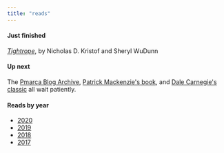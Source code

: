 ```yaml
---
title: "reads"
---
```


#### Just finished

[_Tightrope_](https://www.penguinrandomhouse.com/books/588999/tightrope-by-nicholas-d-kristof-and-sheryl-wudunn/), by Nicholas D. Kristof and Sheryl WuDunn

#### Up next

The [Pmarca Blog Archive](https://a16z.com/2015/01/09/pmarca-blog-ebook/), [Patrick Mackenzie's book](https://www.amazon.com/Sell-More-Software-Conversion-Optimization-ebook/dp/B00AHK02PG), and [Dale Carnegie's classic](https://www.amazon.com/dp/B003WEAI4E/ref=dp-kindle-redirect?_encoding=UTF8&btkr=1) all wait patiently.

#### Reads by year

- [2020](/reads/2020)
- [2019](/reads/2019)
- [2018](/reads/2018)
- [2017](/reads/2017)
